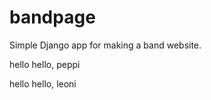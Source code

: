bandpage
========

Simple Django app for making a band website. 

hello hello, peppi

hello hello, leoni
